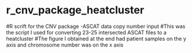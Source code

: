 # r_cnv_package_heatcluster
#R scrift for the CNV package -ASCAT data copy number input 
#This was the script I used for converting 23-25 intersected ASCAT files to a heatcluster 
#The figure I obtained at the end had patient samples  on the y axis and chromosome number was on the x axis
